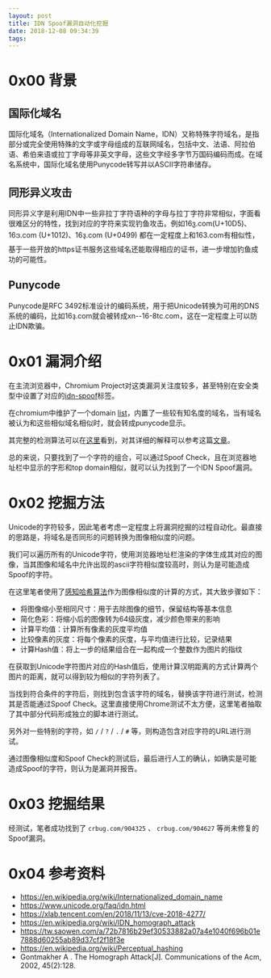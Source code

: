 ```yaml
---
layout: post
title: IDN Spoof漏洞自动化挖掘
date: 2018-12-08 09:34:39
tags:
---
```


# 0x00 背景

## 国际化域名

国际化域名（Internationalized Domain Name，IDN）又称特殊字符域名，是指部分或完全使用特殊的文字或字母组成的互联网域名，包括中文、法语、阿拉伯语、希伯来语或拉丁字母等非英文字母，这些文字经多字节万国码编码而成。在域名系统中，国际化域名使用Punycode转写并以ASCII字符串储存。

## 同形异义攻击

同形异义字是利用IDN中一些非拉丁字符语种的字母与拉丁字符非常相似，字面看很难区分的特性，找到对应的字符来实现钓鱼攻击。例如16ვ.com(U+10D5)、16ဒ.com (U+1012)、16ҙ.com (U+0499) 都在一定程度上和163.com有相似性，基于一些开放的https证书服务这些域名还能取得相应的证书，进一步增加钓鱼成功的可能性。

<!--more-->

## Punycode

Punycode是RFC 3492标准设计的编码系统，用于把Unicode转换为可用的DNS系统的编码，比如16ҙ.com就会被转成xn--16-8tc.com，这在一定程度上可以防止IDN欺骗。

# 0x01 漏洞介绍

在主流浏览器中，Chromium Project对这类漏洞关注度较多，甚至特别在安全类型中设置了对应的[idn-spoof](https://bugs.chromium.org/p/chromium/issues/list?can=1&q=label:idn-spoof)标签。

在chromium中维护了一个domain [list](https://github.com/chromium/chromium/blob/998ff8fbb32cb0fdf1b6bdd9e885d2b1d7c48bbe/components/url_formatter/top_domains/alexa_domains.list)，内置了一些较有知名度的域名，当有域名被认为和这些相似域名相似时，就会转成punycode显示。

其完整的检测算法可以在[这里](https://github.com/chromium/chromium/blob/69d65bc31ec06259c4aec054fa2439ab8b2b922a/components/url_formatter/idn_spoof_checker.cc)看到，对其详细的解释可以参考这篇[文章](https://tw.saowen.com/a/72b7816b29ef30533882a07a4e1040f696b01e7888d60255ab89d37cf2f18f3e)。

总的来说，只要找到了一个字符的组合，可以通过Spoof Check，且在浏览器地址栏中显示的字形和top domain相似，就可以认为找到了一个IDN Spoof漏洞。

# 0x02 挖掘方法

Unicode的字符较多，因此笔者考虑一定程度上将漏洞挖掘的过程自动化。最直接的思路是，将域名是否同形的问题转换为图像相似度的问题。

我们可以遍历所有的Unicode字符，使用浏览器地址栏渲染的字体生成其对应的图像，当其图像和域名中允许出现的ascii字符相似度较高时，则认为是可能造成Spoof的字符。

在这里笔者使用了[感知哈希算法](https://en.wikipedia.org/wiki/Perceptual_hashing)作为图像相似度的计算的方式，其大致步骤如下：

- 将图像缩小至相同尺寸：用于去除图像的细节，保留结构等基本信息
- 简化色彩：将缩小后的图像转为64级灰度，减少颜色带来的影响
- 计算平均值：计算所有像素的灰度平均值
- 比较像素的灰度：将每个像素的灰度，与平均值进行比较，记录结果
- 计算Hash值：将上一步的结果组合在一起构成一个整数作为图片的指纹

在获取到Unicode字符图片对应的Hash值后，使用计算汉明距离的方式计算两个图片的距离，就可以得到较为相似的字符列表了。

当找到符合条件的字符后，则找到包含该字符的域名，替换该字符进行测试，检测其是否能通过Spoof Check。这里直接使用Chrome测试不太方便，这里笔者抽取了其中部分代码形成独立的脚本进行测试。

另外对一些特别的字符，如 `/` / `?` / `.` / `#` 等，则构造包含对应字符的URL进行测试。

通过图像相似度和Spoof Check的测试后，最后进行人工的确认，如确实是可能造成Spoof的字符，则认为是漏洞并报告。

# 0x03 挖掘结果

经测试，笔者成功找到了 ``crbug.com/904325`` 、 ``crbug.com/904627`` 等尚未修复的Spoof漏洞。

# 0x04 参考资料

+ https://en.wikipedia.org/wiki/Internationalized_domain_name
+ https://www.unicode.org/faq/idn.html
+ https://xlab.tencent.com/en/2018/11/13/cve-2018-4277/
+ https://en.wikipedia.org/wiki/IDN_homograph_attack
+ https://tw.saowen.com/a/72b7816b29ef30533882a07a4e1040f696b01e7888d60255ab89d37cf2f18f3e
+ https://en.wikipedia.org/wiki/Perceptual_hashing
+ Gontmakher A . The Homograph Attack[J]. Communications of the Acm, 2002, 45(2):128.
